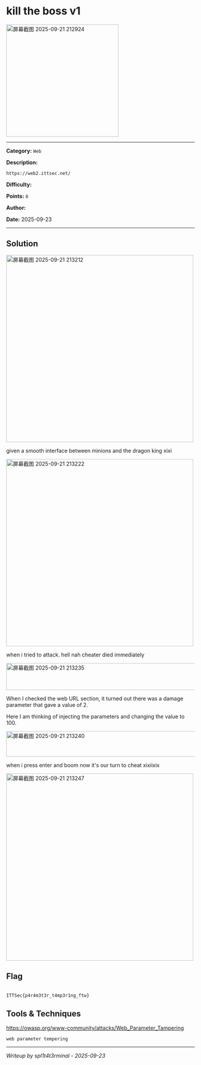 # kill the boss v1

<img width="300" height="300" alt="屏幕截图 2025-09-21 212924" src="https://github.com/user-attachments/assets/8a0457fd-bfda-4f84-847f-62ab31d90200" />

---

**Category:** `Web`

**Description:**
```
https://web2.ittsec.net/
```

**Difficulty:**

**Points:** `8`

**Author:**

**Date:** 2025-09-23

---

## Solution

<img width="500" height="500" alt="屏幕截图 2025-09-21 213212" src="https://github.com/user-attachments/assets/8d20fa96-bd95-47ad-9439-ce5d5cbc1f93" />

given a smooth interface between minions and the dragon king xixi

<img width="500" height="500" alt="屏幕截图 2025-09-21 213222" src="https://github.com/user-attachments/assets/9ebb108a-ae6b-4246-b38d-91dbe50fd07d" />

when i tried to attack. hell nah cheater died immediately

<img width="545" height="72" alt="屏幕截图 2025-09-21 213235" src="https://github.com/user-attachments/assets/ca1e120c-1dbd-4bf5-9f51-6ab0baa981af" />

When I checked the web URL section, it turned out there was a damage parameter that gave a value of 2.

Here I am thinking of injecting the parameters and changing the value to 100.

<img width="860" height="68" alt="屏幕截图 2025-09-21 213240" src="https://github.com/user-attachments/assets/b7848d1b-fb43-46c5-b5cd-c2bfdc8762ca" />

when i press enter and boom now it's our turn to cheat xixiixix

<img width="500" height="500" alt="屏幕截图 2025-09-21 213247" src="https://github.com/user-attachments/assets/f00907ee-22f1-4427-8f52-23005e44d905" />


## Flag

```

ITTSec{p4r4m3t3r_t4mp3r1ng_ftw}

```

## Tools & Techniques

https://owasp.org/www-community/attacks/Web_Parameter_Tampering

`web parameter tempering`

---

*Writeup by spl1t4t3rminal - 2025-09-23*
